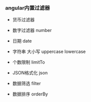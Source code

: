 ### 	angular内置过滤器

* 货币过滤器

* 数字过滤器 number

* 日期 date

* 字符串 大小写 uppercase lowercase

* 个数限制 limitTo

* JSON格式化 json

* 数据筛选 filter 

* 数据排序 orderBy

  